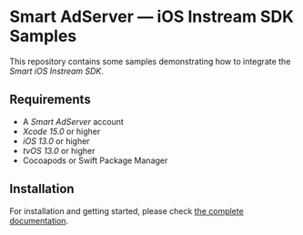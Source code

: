 # Smart AdServer — iOS Instream SDK Samples

This repository contains some samples demonstrating how to integrate the _Smart iOS Instream SDK_.

## Requirements

* A _Smart AdServer_ account
* _Xcode 15.0_ or higher
* _iOS 13.0_ or higher
* _tvOS 13.0_ or higher
* Cocoapods or Swift Package Manager

## Installation

For installation and getting started, please check [the complete documentation](https://documentation.smartadserver.com/instreamSDK/).
